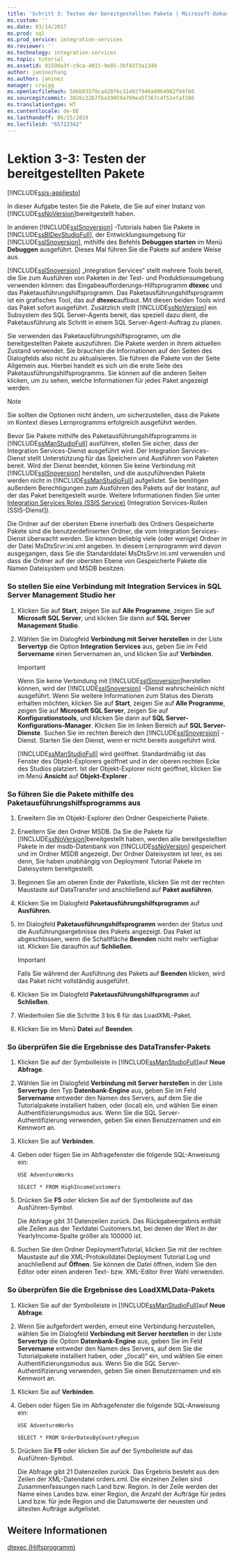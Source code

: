 ```yaml
---
title: 'Schritt 3: Testen der bereitgestellten Pakete | Microsoft-Dokumentation'
ms.custom: ''
ms.date: 03/14/2017
ms.prod: sql
ms.prod_service: integration-services
ms.reviewer: ''
ms.technology: integration-services
ms.topic: tutorial
ms.assetid: 9159da3f-c9ca-4015-9e85-3bf4373a1349
author: janinezhang
ms.author: janinez
manager: craigg
ms.openlocfilehash: 5d6b035f0ca428f6c31492f940a9964982f04f66
ms.sourcegitcommit: 3026c22b7fba19059a769ea5f367c4f51efaf286
ms.translationtype: HT
ms.contentlocale: de-DE
ms.lasthandoff: 06/15/2019
ms.locfileid: "65722342"
---
```

# <a name="lesson-3-3---testing-the-deployed-packages"></a>Lektion 3-3: Testen der bereitgestellten Pakete

[!INCLUDE[ssis-appliesto](../includes/ssis-appliesto-ssvrpluslinux-asdb-asdw-xxx.md)]


In dieser Aufgabe testen Sie die Pakete, die Sie auf einer Instanz von [!INCLUDE[ssNoVersion](../includes/ssnoversion-md.md)]bereitgestellt haben.  
  
In anderen [!INCLUDE[ssISnoversion](../includes/ssisnoversion-md.md)] -Tutorials haben Sie Pakete in [!INCLUDE[ssBIDevStudioFull](../includes/ssbidevstudiofull-md.md)], der Entwicklungsumgebung für [!INCLUDE[ssISnoversion](../includes/ssisnoversion-md.md)], mithilfe des Befehls **Debuggen starten** im Menü **Debuggen** ausgeführt. Dieses Mal führen Sie die Pakete auf andere Weise aus.  
  
[!INCLUDE[ssISnoversion](../includes/ssisnoversion-md.md)] „Integration Services“ stellt mehrere Tools bereit, die Sie zum Ausführen von Paketen in der Test- und Produktionsumgebung verwenden können: das Eingabeaufforderungs-Hilfsprogramm **dtexec** und das Paketausführungshilfsprogramm. Das Paketausführungshilfsprogramm ist ein grafisches Tool, das auf **dtexec**aufbaut. Mit diesen beiden Tools wird das Paket sofort ausgeführt. Zusätzlich stellt [!INCLUDE[ssNoVersion](../includes/ssnoversion-md.md)] ein Subsystem des SQL Server-Agents bereit, das speziell dazu dient, die Paketausführung als Schritt in einem SQL Server-Agent-Auftrag zu planen.  
  
Sie verwenden das Paketausführungshilfsprogramm, um die bereitgestellten Pakete auszuführen. Die Pakete werden in ihrem aktuellen Zustand verwendet. Sie brauchen die Informationen auf den Seiten des Dialogfelds also nicht zu aktualisieren. Sie führen die Pakete von der Seite Allgemein aus. Hierbei handelt es sich um die erste Seite des Paketausführungshilfsprogramms. Sie können auf die anderen Seiten klicken, um zu sehen, welche Informationen für jedes Paket angezeigt werden.  
  
> [!NOTE]  
> Sie sollten die Optionen nicht ändern, um sicherzustellen, dass die Pakete im Kontext dieses Lernprogramms erfolgreich ausgeführt werden.  
  
Bevor Sie Pakete mithilfe des Paketausführungshilfsprogramms in [!INCLUDE[ssManStudioFull](../includes/ssmanstudiofull-md.md)] ausführen, stellen Sie sicher, dass der Integration Services-Dienst ausgeführt wird. Der Integration Services-Dienst stellt Unterstützung für das Speichern und Ausführen von Paketen bereit. Wird der Dienst beendet, können Sie keine Verbindung mit [!INCLUDE[ssISnoversion](../includes/ssisnoversion-md.md)] herstellen, und die auszuführenden Pakete werden nicht in [!INCLUDE[ssManStudioFull](../includes/ssmanstudiofull-md.md)] aufgelistet. Sie benötigen außerdem Berechtigungen zum Ausführen des Pakets auf der Instanz, auf der das Paket bereitgestellt wurde. Weitere Informationen finden Sie unter [Integration Services Roles &#40;SSIS Service&#41;](../integration-services/security/integration-services-roles-ssis-service.md) (Integration Services-Rollen [SSIS-Dienst]).  
  
Die Ordner auf der obersten Ebene innerhalb des Ordners Gespeicherte Pakete sind die benutzerdefinierten Ordner, die vom Integration Services-Dienst überwacht werden. Sie können beliebig viele (oder wenige) Ordner in der Datei MsDtsSrvr.ini.xml angeben. In diesem Lernprogramm wird davon ausgegangen, dass Sie die Standarddatei MsDtsSrvr.ini.xml verwenden und dass die Ordner auf der obersten Ebene von Gespeicherte Pakete die Namen Dateisystem und MSDB besitzen.  
  
### <a name="to-connect-to-integration-services-in-sql-server-management-studio"></a>So stellen Sie eine Verbindung mit Integration Services in SQL Server Management Studio her  
  
1.  Klicken Sie auf **Start**, zeigen Sie auf **Alle Programme**, zeigen Sie auf **Microsoft SQL Server**, und klicken Sie dann auf **SQL Server Management Studio**.  
  
2.  Wählen Sie im Dialogfeld **Verbindung mit Server herstellen** in der Liste **Servertyp** die Option **Integration Services** aus, geben Sie im Feld **Servername** einen Servernamen an, und klicken Sie auf **Verbinden**.  
  
    > [!IMPORTANT]  
    > Wenn Sie keine Verbindung mit [!INCLUDE[ssISnoversion](../includes/ssisnoversion-md.md)]herstellen können, wird der [!INCLUDE[ssISnoversion](../includes/ssisnoversion-md.md)] -Dienst wahrscheinlich nicht ausgeführt. Wenn Sie weitere Informationen zum Status des Diensts erhalten möchten, klicken Sie auf **Start**, zeigen Sie auf **Alle Programme**, zeigen Sie auf **Microsoft SQL Server**, zeigen Sie auf **Konfigurationstools**, und klicken Sie dann auf **SQL Server-Konfigurations-Manager**. Klicken Sie im linken Bereich auf **SQL Server-Dienste**. Suchen Sie im rechten Bereich den [!INCLUDE[ssISnoversion](../includes/ssisnoversion-md.md)] -Dienst. Starten Sie den Dienst, wenn er nicht bereits ausgeführt wird.  
  
    [!INCLUDE[ssManStudioFull](../includes/ssmanstudiofull-md.md)] wird geöffnet. Standardmäßig ist das Fenster des Objekt-Explorers geöffnet und in der oberen rechten Ecke des Studios platziert. Ist der Objekt-Explorer nicht geöffnet, klicken Sie im Menü **Ansicht** auf **Objekt-Explorer** .  
  
### <a name="to-run-the-packages-using-the-execute-package-utility"></a>So führen Sie die Pakete mithilfe des Paketausführungshilfsprogramms aus  
  
1.  Erweitern Sie im Objekt-Explorer den Ordner Gespeicherte Pakete.  
  
2.  Erweitern Sie den Ordner MSDB. Da Sie die Pakete für [!INCLUDE[ssNoVersion](../includes/ssnoversion-md.md)]bereitgestellt haben, werden alle bereitgestellten Pakete in der msdb-Datenbank von [!INCLUDE[ssNoVersion](../includes/ssnoversion-md.md)] gespeichert und im Ordner MSDB angezeigt. Der Ordner Dateisystem ist leer, es sei denn, Sie haben unabhängig von Deployment Tutorial Pakete im Dateisystem bereitgestellt.  
  
3.  Beginnen Sie am oberen Ende der Paketliste, klicken Sie mit der rechten Maustaste auf DataTransfer und anschließend auf **Paket ausführen**.  
  
4.  Klicken Sie im Dialogfeld **Paketausführungshilfsprogramm** auf **Ausführen**.  
  
5.  Im Dialogfeld **Paketausführungshilfsprogramm** werden der Status und die Ausführungsergebnisse des Pakets angezeigt. Das Paket ist abgeschlossen, wenn die Schaltfläche **Beenden** nicht mehr verfügbar ist. Klicken Sie daraufhin auf **Schließen**.  
  
    > [!IMPORTANT]  
    > Falls Sie während der Ausführung des Pakets auf **Beenden** klicken, wird das Paket nicht vollständig ausgeführt.  
  
6.  Klicken Sie im Dialogfeld **Paketausführungshilfsprogramm** auf **Schließen**.  
  
7.  Wiederholen Sie die Schritte 3 bis 6 für das LoadXML-Paket.  
  
8.  Klicken Sie im Menü **Datei** auf **Beenden**.  
  
### <a name="to-verify-the-results-of-the-datatransfer-package"></a>So überprüfen Sie die Ergebnisse des DataTransfer-Pakets  
  
1.  Klicken Sie auf der Symbolleiste in [!INCLUDE[ssManStudioFull](../includes/ssmanstudiofull-md.md)]auf **Neue Abfrage**.  
  
2.  Wählen Sie im Dialogfeld **Verbindung mit Server herstellen** in der Liste **Servertyp** den Typ **Datenbank-Engine** aus, geben Sie im Feld **Servername** entweder den Namen des Servers, auf dem Sie die Tutorialpakete installiert haben, oder (local) ein, und wählen Sie einen Authentifizierungsmodus aus. Wenn Sie die SQL Server-Authentifizierung verwenden, geben Sie einen Benutzernamen und ein Kennwort an.  
  
3.  Klicken Sie auf **Verbinden**.  
  
4.  Geben oder fügen Sie im Abfragefenster die folgende SQL-Anweisung ein:  
  
    `USE AdventureWorks`  
  
    `SELECT * FROM HighIncomeCustomers`  
  
5.  Drücken Sie **F5** oder klicken Sie auf der Symbolleiste auf das Ausführen-Symbol.  
  
    Die Abfrage gibt 31 Datenzeilen zurück. Das Rückgabeergebnis enthält alle Zeilen aus der Textdatei Customers.txt, bei denen der Wert in der YearlyIncome-Spalte größer als 100000 ist.  
  
6.  Suchen Sie den Ordner DeploymentTutorial, klicken Sie mit der rechten Maustaste auf die XML-Protokolldatei Deployment Tutorial Log und anschließend auf **Öffnen**. Sie können die Datei öffnen, indem Sie den Editor oder einen anderen Text- bzw. XML-Editor Ihrer Wahl verwenden.  
  
### <a name="to-verify-the-results-of-the-loadxmldata-package"></a>So überprüfen Sie die Ergebnisse des LoadXMLData-Pakets  
  
1.  Klicken Sie auf der Symbolleiste in [!INCLUDE[ssManStudioFull](../includes/ssmanstudiofull-md.md)]auf **Neue Abfrage**.  
  
2.  Wenn Sie aufgefordert werden, erneut eine Verbindung herzustellen, wählen Sie im Dialogfeld **Verbindung mit Server herstellen** in der Liste **Servertyp** die Option **Datenbank-Engine** aus, geben Sie im Feld **Servername** entweder den Namen des Servers, auf dem Sie die Tutorialpakete installiert haben, oder „(local)“ ein, und wählen Sie einen Authentifizierungsmodus aus. Wenn Sie die SQL Server-Authentifizierung verwenden, geben Sie einen Benutzernamen und ein Kennwort an.  
  
3.  Klicken Sie auf **Verbinden**.  
  
4.  Geben oder fügen Sie im Abfragefenster die folgende SQL-Anweisung ein:  
  
    `USE AdventureWorks`  
  
    `SELECT * FROM OrderDatesByCountryRegion`  
  
5.  Drücken Sie **F5** oder klicken Sie auf der Symbolleiste auf das Ausführen-Symbol.  
  
    Die Abfrage gibt 21 Datenzeilen zurück. Das Ergebnis besteht aus den Zeilen der XML-Datendatei orders.xml. Die einzelnen Zeilen sind Zusammenfassungen nach Land bzw. Region. In der Zeile werden der Name eines Landes bzw. einer Region, die Anzahl der Aufträge für jedes Land bzw. für jede Region und die Datumswerte der neuesten und ältesten Aufträge aufgelistet.  
  
## <a name="see-also"></a>Weitere Informationen  
[dtexec (Hilfsprogramm)](../integration-services/packages/dtexec-utility.md)  
  
  
  
